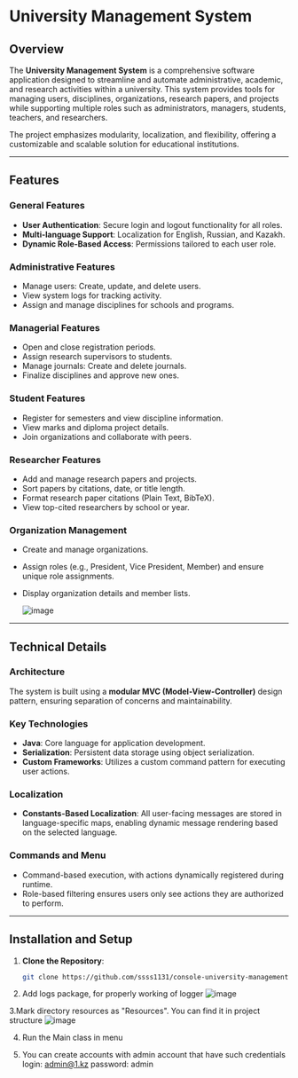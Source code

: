 # University Management System

## Overview
The **University Management System** is a comprehensive software application designed to streamline and automate administrative, academic, and research activities within a university. This system provides tools for managing users, disciplines, organizations, research papers, and projects while supporting multiple roles such as administrators, managers, students, teachers, and researchers.

The project emphasizes modularity, localization, and flexibility, offering a customizable and scalable solution for educational institutions.

---

## Features

### General Features
- **User Authentication**: Secure login and logout functionality for all roles.
- **Multi-language Support**: Localization for English, Russian, and Kazakh.
- **Dynamic Role-Based Access**: Permissions tailored to each user role.

### Administrative Features
- Manage users: Create, update, and delete users.
- View system logs for tracking activity.
- Assign and manage disciplines for schools and programs.

### Managerial Features
- Open and close registration periods.
- Assign research supervisors to students.
- Manage journals: Create and delete journals.
- Finalize disciplines and approve new ones.

### Student Features
- Register for semesters and view discipline information.
- View marks and diploma project details.
- Join organizations and collaborate with peers.

### Researcher Features
- Add and manage research papers and projects.
- Sort papers by citations, date, or title length.
- Format research paper citations (Plain Text, BibTeX).
- View top-cited researchers by school or year.

### Organization Management
- Create and manage organizations.
- Assign roles (e.g., President, Vice President, Member) and ensure unique role assignments.
- Display organization details and member lists.

  ![image](https://github.com/user-attachments/assets/dfa4ec47-22bb-400c-9502-51a2da5bc9d2)


---

## Technical Details

### Architecture
The system is built using a **modular MVC (Model-View-Controller)** design pattern, ensuring separation of concerns and maintainability.

### Key Technologies
- **Java**: Core language for application development.
- **Serialization**: Persistent data storage using object serialization.
- **Custom Frameworks**: Utilizes a custom command pattern for executing user actions.

### Localization
- **Constants-Based Localization**: All user-facing messages are stored in language-specific maps, enabling dynamic message rendering based on the selected language.

### Commands and Menu
- Command-based execution, with actions dynamically registered during runtime.
- Role-based filtering ensures users only see actions they are authorized to perform.

---

## Installation and Setup

1. **Clone the Repository**:
   ```bash
   git clone https://github.com/ssss1131/console-university-management-system.git
   ```
2. Add logs package, for properly working of logger
   ![image](https://github.com/user-attachments/assets/2a813142-0ac2-4e75-b8d5-c9978a5044e5)

3.Mark directory resources as "Resources". You can find it in project structure
![image](https://github.com/user-attachments/assets/1c34b1e4-c366-4815-bc24-4de89f19f362)

4. Run the Main class in menu

5. You can create accounts with admin account that have such credentials
   login: admin@1.kz
   password: admin
